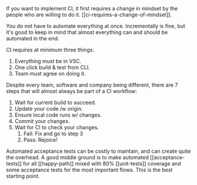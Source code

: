 If you want to implement CI, it first requires a change in mindset by the people who are willing to do it. [[ci-requires-a-change-of-mindset]].

You do not have to automate everything at once. Incrementally is fine, but it's good to keep in mind that almost everything can and should be automated in the end.

CI requires at minimum three things:
1. Everything must be in VSC.
2. One click build & test from CLI.
3. Team must agree on doing it.

Despite every team, software and company being different, there are 7 steps that will almost always be part of a CI workflow:
1. Wait for current build to succeed.
2. Update your code /w origin.
3. Ensure local code runs w/ changes.
4. Commit your changes.
5. Wait for CI to check your changes.
	1. Fail: Fix and go to step 3
	2. Pass: Rejoice!

Automated acceptance tests can be costly to maintain, and can create quite the overhead. A good middle ground is to make automated [[acceptance-tests]] for all [[happy-path]] mixed with 80% [[unit-tests]] coverage and some acceptance tests for the most important flows. This is the best starting point.